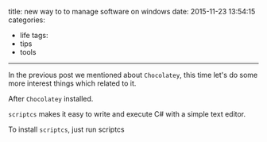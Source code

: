 title: new way to to manage software on windows
date: 2015-11-23 13:54:15
categories:
- life
tags:
- tips
- tools
---

In the previous post we mentioned about `Chocolatey`, this time let's do some more interest things which related to it.

After `Chocolatey` installed.

`scriptcs` makes it easy to write and execute C# with a simple text editor.

To install `scriptcs`, just run scriptcs

